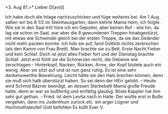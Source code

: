  <3. Aug 81.>*
Lieber D[avid]

Ich habe doch die Inlage nachzuschicken und füge weiteres bei. Am 1 Aug saßen wir bis 8 1/2 im Steinhausgarten, dann kehrte Mama heim, ich folgte. Wie sie in den Saal tritt höre ich ein Gepolter, aber keinen Ruf - eile hin, da lag sie schon im Saal, war aber die 8 gewundenen Treppen hinabgestürzt, mit etwas wie Schwindel gleich bei der ersten Treppe, da sie das Geländer nicht mehr packen konnte. Ich hob sie auf, fand Gottlob nichts zerbrochen (als den Kamm von Frau Brett). Man brachte sie zu Bett. Erste Nacht Fieber und kein Schlaf. Doch ist jetzt alles Fieber fort und der Dienstag brachte Schlaf. Jetzt erst fühlt sie die Schmerzen recht, die Gebeine wie zerschlagen - Hinterkopf, Nacken, Rücken, Arme, der Kopf blutete auch ein wenig. Aber sie sitzt auf und ist nun ganz ruhig. Es ist eine sehr dankenswerthe Bewahrung. Leicht hätte sie den Hals brechen können, denn sie muß sich halb überstürzt haben. So sei denn der HErr gelobt. - Heute wird Schmid Bäzner beerdigt, an dessen Sterbebett Mama große Freude hatte, denn er war so bußfertig und einfältig glaubig. Rösle Kappler hat ihm sehr gut gethan. - Fried. ist dem Levita nach in Halle. Der wollte erst in Buße vergehen, dann ins Judenthum zurück etc. ein arger Lügner und Hochmuthsteufel! Gott befohlen
 Es küßt Euer V.
